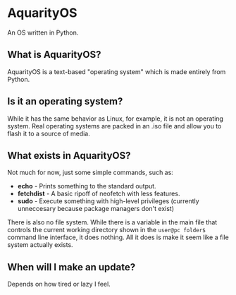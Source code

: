 # AquarityOS

An OS written in Python.

## What is AquarityOS?

AquarityOS is a text-based "operating system" which is made entirely from Python.

## Is it an operating system?

While it has the same behavior as Linux, for example, it is not an operating system.
Real operating systems are packed in an .iso file and allow you to flash it to a source of media.

## What exists in AquarityOS?

Not much for now, just some simple commands, such as:

- **echo** - Prints something to the standard output.
- **fetchdist** - A basic ripoff of neofetch with less features.
- **sudo** - Execute something with high-level privileges (currently unneccesary because package managers don't exist)

There is also no file system. While there is a variable in the main file that controls the current working directory shown
in the `user@pc folder$` command line interface, it does nothing. All it does is make it seem like a file system actually exists.

## When will I make an update?

Depends on how tired or lazy I feel.
